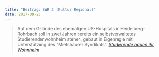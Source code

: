```yaml
---
title: "Beitrag: SWR 2 (Kultur Regional)"
date: 2017-09-20
---
```


> Auf dem Gelände des ehemaligen US-Hospitals in Heidelberg-Rohrbach soll in zwei Jahren bereits ein selbstverwaltetes Studierendenwohnheim stehen, gebaut in Eigenregie mit Unterstützung des “Mietshäuser Syndikats”. 
> <cite><a href="https://www.swr.de/swr2/kultur-info/collegium-academicum-studentenheim-heidelberg/-/id=9597116/did=20315166/nid=9597116/13ppmdh/index.html">Studierende bauen ihr Wohnheim</a></cite>